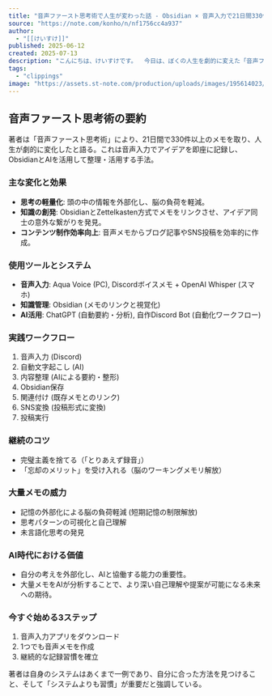 ```yaml
---
title: "音声ファースト思考術で人生が変わった話 - Obsidian × 音声入力で21日間330件のメモで見えたAI時代の新しい可能性｜けいすけ"
source: "https://note.com/konho/n/nf1756cc4a937"
author:
  - "[[けいすけ]]"
published: 2025-06-12
created: 2025-07-13
description: "こんにちは、けいすけです。  今日は、ぼくの人生を劇的に変えた「音声ファースト思考術」について詳しくお話ししたいと思います。  突然ですが、ぼくは2025年現在、1日平均約16件の音声メモを取り続けています。21日間で330件以上のメモを蓄積しました。多い日には100件近くのメモを作成することもあります。  ただし、正直に言うと、この330件はまだまだ道半ばです。本当の価値は、これを何年も続けて何万件というメモが蓄積された時に現れると考えています。今回お話しするのは、あくまで「始まりの3週間」で見えた可能性についてです。  「そんなにメモして何の意味があるの？」と思われるかもしれません"
tags:
  - "clippings"
image: "https://assets.st-note.com/production/uploads/images/195614023/rectangle_large_type_2_8a4831b84c657314f5910ec4ff8bbab6.png?fit=bounds&quality=85&width=1280"
---
```

## 音声ファースト思考術の要約

著者は「音声ファースト思考術」により、21日間で330件以上のメモを取り、人生が劇的に変化したと語る。これは音声入力でアイデアを即座に記録し、ObsidianとAIを活用して整理・活用する手法。

### 主な変化と効果

*   **思考の軽量化**: 頭の中の情報を外部化し、脳の負荷を軽減。
*   **知識の創発**: ObsidianとZettelkasten方式でメモをリンクさせ、アイデア同士の意外な繋がりを発見。
*   **コンテンツ制作効率向上**: 音声メモからブログ記事やSNS投稿を効率的に作成。

### 使用ツールとシステム

*   **音声入力**: Aqua Voice (PC), Discordボイスメモ + OpenAI Whisper (スマホ)
*   **知識管理**: Obsidian (メモのリンクと視覚化)
*   **AI活用**: ChatGPT (自動要約・分析), 自作Discord Bot (自動化ワークフロー)

### 実践ワークフロー

1.  音声入力 (Discord)
2.  自動文字起こし (AI)
3.  内容整理 (AIによる要約・整形)
4.  Obsidian保存
5.  関連付け (既存メモとのリンク)
6.  SNS変換 (投稿形式に変換)
7.  投稿実行

### 継続のコツ

*   完璧主義を捨てる（「とりあえず録音」）
*   「忘却のメリット」を受け入れる（脳のワーキングメモリ解放）

### 大量メモの威力

*   記憶の外部化による脳の負荷軽減 (短期記憶の制限解放)
*   思考パターンの可視化と自己理解
*   未言語化思考の発見

### AI時代における価値

*   自分の考えを外部化し、AIと協働する能力の重要性。
*   大量メモをAIが分析することで、より深い自己理解や提案が可能になる未来への期待。

### 今すぐ始める3ステップ

1.  音声入力アプリをダウンロード
2.  1つでも音声メモを作成
3.  継続的な記録習慣を確立

著者は自身のシステムはあくまで一例であり、自分に合った方法を見つけること、そして「システムよりも習慣」が重要だと強調している。